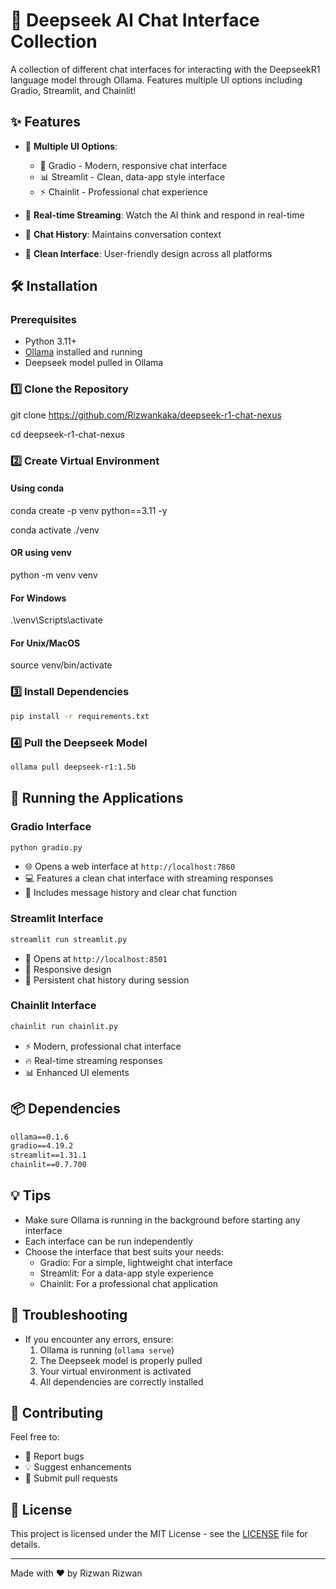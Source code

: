 # 🤖 Deepseek AI Chat Interface Collection

A collection of different chat interfaces for interacting with the DeepseekR1 language model through Ollama. Features multiple UI options including Gradio, Streamlit, and Chainlit! 

## ✨ Features

- 🎯 **Multiple UI Options**:
  - 🚀 Gradio - Modern, responsive chat interface
  - 📊 Streamlit - Clean, data-app style interface
  - ⚡ Chainlit - Professional chat experience

- 🔄 **Real-time Streaming**: Watch the AI think and respond in real-time
- 💬 **Chat History**: Maintains conversation context
- 🎨 **Clean Interface**: User-friendly design across all platforms

## 🛠️ Installation

### Prerequisites

- Python 3.11+ 
- [Ollama](https://ollama.com/) installed and running
- Deepseek model pulled in Ollama

### 1️⃣ Clone the Repository

git clone https://github.com/Rizwankaka/deepseek-r1-chat-nexus

cd deepseek-r1-chat-nexus

### 2️⃣ Create Virtual Environment
#### Using conda
conda create -p venv python==3.11 -y

conda activate ./venv

#### OR using venv
python -m venv venv
#### For Windows
.\venv\Scripts\activate
#### For Unix/MacOS
source venv/bin/activate

### 3️⃣ Install Dependencies
```bash
pip install -r requirements.txt
```
### 4️⃣ Pull the Deepseek Model
```bash
ollama pull deepseek-r1:1.5b
```
## 🚀 Running the Applications

### Gradio Interface
```bash
python gradio.py
```
- 🌐 Opens a web interface at `http://localhost:7860`
- 💻 Features a clean chat interface with streaming responses
- 🔄 Includes message history and clear chat function

### Streamlit Interface
```bash
streamlit run streamlit.py
```
- 🎯 Opens at `http://localhost:8501`
- 📱 Responsive design
- 📝 Persistent chat history during session

### Chainlit Interface
```bash
chainlit run chainlit.py
```
- ⚡ Modern, professional chat interface
- 🔥 Real-time streaming responses
- 📊 Enhanced UI elements

## 📦 Dependencies

```txt
ollama==0.1.6
gradio==4.19.2
streamlit==1.31.1
chainlit==0.7.700
```
## 💡 Tips

- Make sure Ollama is running in the background before starting any interface
- Each interface can be run independently
- Choose the interface that best suits your needs:
  - Gradio: For a simple, lightweight chat interface
  - Streamlit: For a data-app style experience
  - Chainlit: For a professional chat application

## 🔧 Troubleshooting

- If you encounter any errors, ensure:
  1. Ollama is running (`ollama serve`)
  2. The Deepseek model is properly pulled
  3. Your virtual environment is activated
  4. All dependencies are correctly installed

## 🤝 Contributing

Feel free to:
- 🐛 Report bugs
- 💡 Suggest enhancements
- 🔀 Submit pull requests

## 📄 License

This project is licensed under the MIT License - see the [LICENSE](https://github.com/Rizwankaka/deepseek-r1-chat-nexus/blob/main/LICENSE) file for details.

---
Made with ❤️ by Rizwan Rizwan

